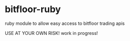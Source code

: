 bitfloor-ruby
=============

ruby module to allow easy access to bitfloor trading apis  
  
USE AT YOUR OWN RISK! work in progress!  
